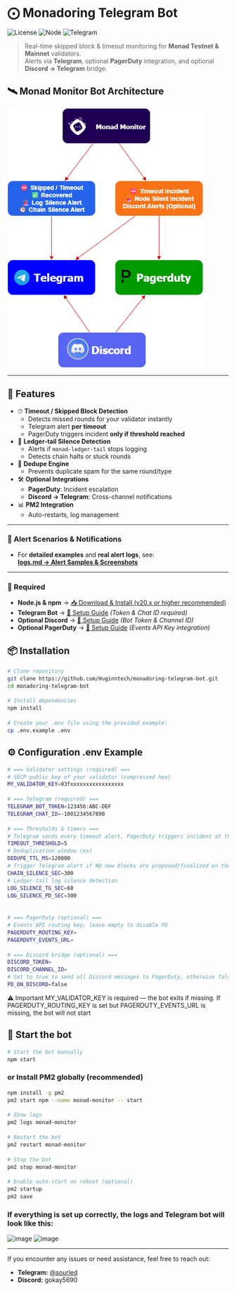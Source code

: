 # ⨀ Monadoring Telegram Bot  
![License](https://img.shields.io/badge/license-MIT-green?style=flat&logo=opensourceinitiative)
![Node](https://img.shields.io/badge/node-%3E%3D%2020.x-blue?style=flat&logo=node.js)
![Telegram](https://img.shields.io/badge/alerts-Telegram-blue?style=flat&logo=telegram)

> Real-time skipped block & timeout monitoring for **Monad Testnet & Mainnet** validators.  
> Alerts via **Telegram**, optional **PagerDuty** integration, and optional **Discord → Telegram** bridge.

## 🛰️ Monad Monitor Bot Architecture 

![Monad Monitor Architecture](assets/diagram.png)

---

## 📌 Features  
- ⏱ **Timeout / Skipped Block Detection**  
  - Detects missed rounds for your validator instantly  
  - Telegram alert **per timeout**  
  - PagerDuty triggers incident **only if threshold reached**  
- 🛑 **Ledger-tail Silence Detection**  
  - Alerts if `monad-ledger-tail` stops logging  
  - Detects chain halts or stuck rounds  
- 🧠 **Dedupe Engine**  
  - Prevents duplicate spam for the same round/type  
- 🛠 **Optional Integrations**  
  - **PagerDuty**: Incident escalation  
  - **Discord → Telegram**: Cross-channel notifications  
- 📊 **PM2 Integration**  
  - Auto-restarts, log management 

---

### 📡 Alert Scenarios & Notifications
- For **detailed examples** and **real alert logs**, see:  
[**logs.md → Alert Samples & Screenshots**](./docs/logs.md)

---

### 📌 Required 
- **Node.js & npm** → [📥 Download & Install (v20.x or higher recommended)](https://nodejs.org/en/download)
- **Telegram Bot** → [📄 Setup Guide](./docs/telegram.md) *(Token & Chat ID required)*  
- **Optional Discord** → [📄 Setup Guide](./docs/discord.md) *(Bot Token & Channel ID)*  
- **Optional PagerDuty** → [📄 Setup Guide](./docs/pagerduty.md) *(Events API Key integration)*

## 📦 Installation  

```bash
# Clone repository
git clone https://github.com/Huginntech/monadoring-telegram-bot.git
cd monadoring-telegram-bot

# Install dependencies
npm install

# Create your .env file using the provided example:
cp .env.example .env
```

## ⚙️ Configuration .env Example
```bash
# === Validator settings (required) ===
# SECP public key of your validator (compressed hex)
MY_VALIDATOR_KEY=03fxxxxxxxxxxxxxxxxx

# === Telegram (required) ===
TELEGRAM_BOT_TOKEN=123456:ABC-DEF
TELEGRAM_CHAT_ID=-1001234567890

# === Thresholds & timers ===
# Telegram sends every timeout alert, PagerDuty triggers incident at threshold
TIMEOUT_THRESHOLD=5
# Deduplication window (ms)
DEDUPE_TTL_MS=120000
# Trigger Telegram alert if NO new blocks are proposed/finalized on the entire chain within X seconds.
CHAIN_SILENCE_SEC=300
# Ledger-tail log silence detection
LOG_SILENCE_TG_SEC=60
LOG_SILENCE_PD_SEC=300


# === PagerDuty (optional) ===
# Events API routing key; leave empty to disable PD
PAGERDUTY_ROUTING_KEY=
PAGERDUTY_EVENTS_URL=

# === Discord bridge (optional) ===
DISCORD_TOKEN=
DISCORD_CHANNEL_ID=
# Set to true to send all Discord messages to PagerDuty, otherwise false
PD_ON_DISCORD=false

```
⚠️ Important
MY_VALIDATOR_KEY is required — the bot exits if missing.
If PAGERDUTY_ROUTING_KEY is set but PAGERDUTY_EVENTS_URL is missing, the bot will not start

## 🚀 Start the bot
```bash
# Start the bot manually
npm start
```

### or Install PM2 globally (recommended)
```bash
npm install -g pm2
pm2 start npm --name monad-monitor -- start

# Show logs
pm2 logs monad-monitor

# Restart the bot
pm2 restart monad-monitor

# Stop the bot
pm2 stop monad-monitor

# Enable auto-start on reboot (optional)
pm2 startup
pm2 save
```
### If everything is set up correctly, the logs and Telegram bot will look like this:

<img width="934" height="656" alt="image" src="https://github.com/user-attachments/assets/99b7cd6d-3644-4a20-bebe-6685105768d9" />
<img width="319" height="164" alt="image" src="https://github.com/user-attachments/assets/ba62da8e-ff99-43f1-8055-68e6734841a0" />

---
If you encounter any issues or need assistance, feel free to reach out:
- **Telegram:** [@sourled](https://t.me/sourled)
- **Discord:** gokay5690
